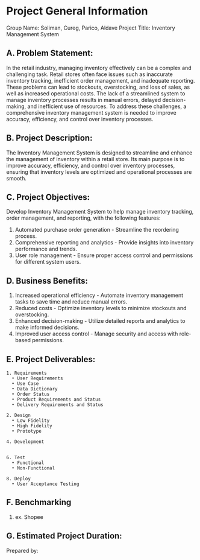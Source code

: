 # Project General Information

Group Name: Soliman, Cureg, Parico, Aldave
Project Title: Inventory Management System

## A. Problem Statement:

In the retail industry, managing inventory effectively can be a complex and challenging task. Retail stores often face issues such as inaccurate inventory tracking, inefficient order management, and inadequate reporting. These problems can lead to stockouts, overstocking, and loss of sales, as well as increased operational costs. The lack of a streamlined system to manage inventory processes results in manual errors, delayed decision-making, and inefficient use of resources. To address these challenges, a comprehensive inventory management system is needed to improve accuracy, efficiency, and control over inventory processes.

## B. Project Description:

The Inventory Management System is designed to streamline and enhance the management of inventory within a retail store. Its main purpose is to improve accuracy, efficiency, and control over inventory processes, ensuring that inventory levels are optimized and operational processes are smooth.



## C. Project Objectives:

Develop Inventory Management System to help manage inventory tracking, order management, and reporting, with the following features:
1.	Automated purchase order generation - Streamline the reordering process.
2.	Comprehensive reporting and analytics - Provide insights into inventory performance and trends.
3.	User role management - Ensure proper access control and permissions for different system users.



## D. Business Benefits:
1.	Increased operational efficiency - Automate inventory management tasks to save time and reduce manual errors.
2.	Reduced costs - Optimize inventory levels to minimize stockouts and overstocking.
3.	Enhanced decision-making - Utilize detailed reports and analytics to make informed decisions.
4.	Improved user access control - Manage security and access with role-based permissions.


## E. Project Deliverables:
    1. Requirements
      • User Requirements
      • Use Case
      • Data Dictionary
      • Order Status
      • Product Requirements and Status
      • Delivery Requirements and Status
    
    2. Design
      • Low Fidelity
      • High Fidelity
      • Prototype
    
    4. Development
       
    
    6. Test
      • Functional
      • Non-Functional
    
    8. Deploy
      • User Acceptance Testing

## F. Benchmarking
  1. ex. Shopee

## G. Estimated Project Duration:


Prepared by:
